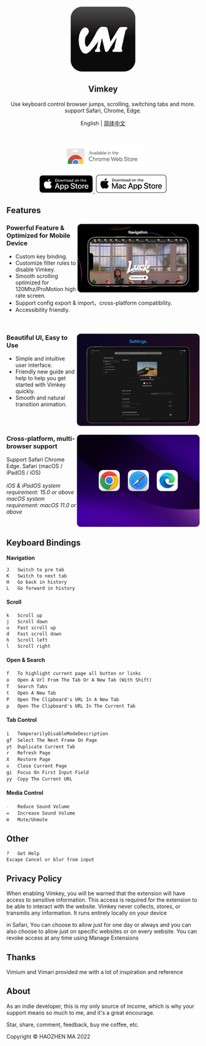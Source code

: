 <br/>  
<div align="center">
   <img src="public/assets/logo.png" alt="" width="170">
</div>

<h2 align="center">
  <strong>Vimkey</strong>
</h2> 
<p align="center">
  Use keyboard control browser jumps, scrolling, switching tabs and more. support Safari, Chrome, Edge.
</p>

<p align="center">
  <span>English</span> | <a href="/README-zh.md">简体中文</a>
</p>

<br>

<p align="center">
    <a href="https://chrome.google.com/webstore/detail/vimkey/eeeandejdamjifbgmmmmonggidbccnnj">
        <img src="public/assets/chrome-webstore.svg" width="210">
    </a>
</p>

<p align="center">
    <a href="https://itunes.apple.com/app/id1585682577">
        <img src="public/assets/Download_on_the_App_Store_Badge_US-UK_RGB_blk_092917.svg" width="140">
    </a>
    <a href="https://itunes.apple.com/app/id1585682577">
        <img src="public/assets/Download_on_the_Mac_App_Store_Badge_US-UK_RGB_wht_092917.svg" width="184" style="margin-left: 4px;">
    </a>
</p>

<h2>Features</h2>

<div>
    <picture>
        <source media="(max-width: 640px)" srcset="public/assets/logo.png" width="1">
        <img align="right" src="public/assets/vimkey-f.png" width="320">
    </picture>
    <h3>Powerful Feature & Optimized for Mobile Device</h3>
    <ul>
        <li>Custom key binding.</li>
        <li>Customize filter rules to disable Vimkey.</li>
        <li>Smooth scrolling optimized for 120Mhz/ProMotion high rate screen.</li>
        <li>Support config export & import，cross-platform compatibility.</li>
        <li>Accessibility friendly.</li>
    </ul>
    <br clear="both"/>
</div>


<div>
    <picture>
        <source media="(max-width: 640px)" srcset="public/assets/logo.png" width="1">
        <img align="right" src="public/assets/vimkey-setting.png" width="320">
    </picture>
    <h3>Beautiful UI, Easy to Use</h3>
    <ul>
        <li>Simple and intuitive user interface.</li>
        <li>Friendly new guide and help to help you get started with Vimkey quickly.</li>
        <li>Smooth and natural transition animation.</li>
    </ul>
    <br clear="both"/>
</div>

<div>
    <picture>
        <source media="(max-width: 640px)" srcset="public/assets/logo.png" width="1">
        <img align="right" src="public/assets/vimkey-browser.png" width="320">
    </picture>
    <h3>Cross-platform, multi-browser support</h3>
    <p align="left">
        <span>Support Safari Chrome Edge. Safari (macOS / iPadOS / iOS) </span>
        <br>
        <br>
        <i>iOS & iPadOS system requirement: 15.0 or above </i>
        <br>
        <i>macOS system requirement: macOS 11.0 or above </i>
    </p>
    <br clear="both"/>
</div>


## Keyboard Bindings

**Navigation**

```
J   Switch to pre tab      
K   Switch to next tab
H   Go back in history
L   Go forward in history 
```

#### Scroll

```
k   Scroll up                                   
j   Scroll down                                 
u   Fast scroll up                             
d   Fast scroll down                           
h   Scroll left                                 
l   Scroll right                                
```

#### Open & Search
```markdown
f   To highlight current page all button or links
o   Open A Url From The Tab Or A New Tab (With Shift)
T   Search Tabs
t   Open A New Tab
P   Open The Clipboard's URL In A New Tab
p   Open The Clipboard's URL In The Current Tab
```

#### Tab Control

```markdown
i   TemporarilyDisableModeDescription
gf  Select The Next Frame On Page
yt  Duplicate Current Tab
r   Refresh Page
X   Restore Page
x   Close Current Page
gi  Focus On First Input Field
yy  Copy The Current URL
```

#### Media Control

```markdown
-   Reduce Sound Volume
=   Increase Sound Volume
m   Mute/Unmute
```

## Other

```
?   Get Help
Escape Cancel or blur from input
```

<h2>Privacy Policy</h2>

When enabling Vimkey, you will be warned that the extension will have access to sensitive information. This access is required for the extension to be able to interact with the website. Vimkey never collects, stores, or transmits any information. It runs entirely locally on your device

in Safari, You can choose to allow just for one day or always and you can also choose to allow just on specific websites or on every website. You can revoke access at any time using Manage Extensions

<h2>Thanks</h2>

Vimium and Vimari provided me with a lot of inspiration and reference

<h2>About</h2>

As an indie developer, this is my only source of income, which is why your support means so much to me, and it's a great encourage.

Star, share, comment, feedback, buy me coffee, etc.

Copyright © HAOZHEN MA 2022
